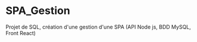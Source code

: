 # SPA_Gestion
Projet de SQL, création d'une gestion d'une SPA (API Node js, BDD MySQL, Front React)

